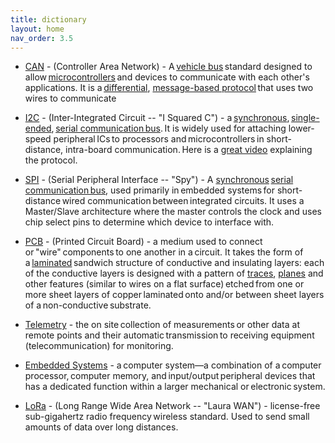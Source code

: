 ```yaml
---
title: dictionary
layout: home
nav_order: 3.5
---
```


- [CAN](https://www.csselectronics.com/pages/can-bus-simple-intro-tutorial) - (Controller Area Network) - A [vehicle bus](https://en.wikipedia.org/wiki/Vehicle_bus) standard designed to allow [microcontrollers](https://www.geeksforgeeks.org/digital-logic/microcontroller-and-its-types/) and devices to communicate with each other's applications. It is a [differential](https://www.allaboutcircuits.com/technical-articles/the-why-and-how-of-differential-signaling/), [message-based protocol](https://en.wikipedia.org/wiki/Message_passing) that uses two wires to communicate 

- [I2C](https://learn.sparkfun.com/tutorials/i2c/all) - (Inter-Integrated Circuit -- "I Squared C") - a [synchronous](https://en.wikipedia.org/wiki/Synchronous_circuit), [single-ended](https://en.wikipedia.org/wiki/Single-ended_signaling), [serial communication bus](https://en.wikipedia.org/wiki/Serial_communication). It is widely used for attaching lower-speed peripheral ICs to processors and microcontrollers in short-distance, intra-board communication. Here is a [great video](https://www.youtube.com/watch?v=CAvawEcxoPU) explaining the protocol. 

- [SPI](https://learn.sparkfun.com/tutorials/serial-peripheral-interface-spi/all) - (Serial Peripheral Interface -- "Spy") - A [synchronous](https://en.wikipedia.org/wiki/Synchronous_circuit) [serial communication bus](https://en.wikipedia.org/wiki/Serial_communication), used primarily in embedded systems for short-distance wired communication between integrated circuits. It uses a Master/Slave architecture where the master controls the clock and uses chip select pins to determine which device to interface with. 

- [PCB](https://en.wikipedia.org/wiki/Printed_circuit_board) - (Printed Circuit Board) - a medium used to connect or "wire" components to one another in a circuit. It takes the form of a [laminated](https://en.wikipedia.org/wiki/Lamination) sandwich structure of conductive and insulating layers: each of the conductive layers is designed with a pattern of [traces](https://www.pcbgogo.com/Blog/PCB_Trace___Everything_You_Need_To_Know.html), [planes](https://resources.pcb.cadence.com/blog/2020-the-pcb-ground-plane-and-how-it-is-used-in-your-design) and other features (similar to wires on a flat surface) etched from one or more sheet layers of copper laminated onto and/or between sheet layers of a non-conductive substrate. 

- [Telemetry](https://en.wikipedia.org/wiki/Telemetry) - the on site collection of measurements or other data at remote points and their automatic transmission to receiving equipment (telecommunication) for monitoring. 

- [Embedded Systems](https://en.wikipedia.org/wiki/Embedded_system) - a computer system—a combination of a computer processor, computer memory, and input/output peripheral devices that has a dedicated function within a larger mechanical or electronic system. 

- [LoRa](https://en.wikipedia.org/wiki/LoRa) - (Long Range Wide Area Network -- "Laura WAN") - license-free sub-gigahertz radio frequency wireless standard. Used to send small amounts of data over long distances. 